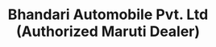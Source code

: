 ---
title: "Bhandari Automobile Pvt. Ltd (Authorized Maruti Dealer)"
url: /haldia/bhandari-automobile-pvt-ltd-authorized-maruti-dealer/
shop: car repair
---